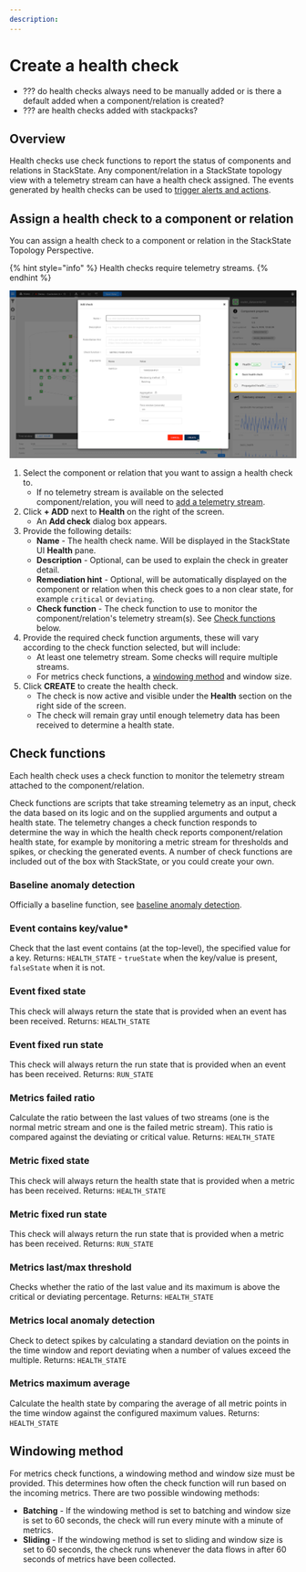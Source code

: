 ```yaml
---
description: 
---
```


# Create a health check

- ??? do health checks always need to be manually added or is there a default added when a component/relation is created?
- ??? are health checks added with stackpacks?

## Overview

Health checks use check functions to report the status of components and relations in StackState. Any component/relation in a StackState topology view with a telemetry stream can have a health check assigned. The events generated by health checks can be used to [trigger alerts and actions](/use/health-state-and-alerts/add-an-alert.md).

## Assign a health check to a component or relation

You can assign a health check to a component or relation in the StackState Topology Perspective.

{% hint style="info" %}
Health checks require telemetry streams.
{% endhint %}

![Add a health check to a component or relation](/.gitbook/assets/v41_add_health_check.png)

1. Select the component or relation that you want to assign a health check to.
    - If no telemetry stream is available on the selected component/relation, you will need to [add a telemetry stream](/use/health-state-and-alerts/add-telemetry-to-component.md).
3. Click **+ ADD** next to **Health** on the right of the screen. 
    - An **Add check** dialog box appears.
4. Provide the following details:
    - **Name** - The health check name. Will be displayed in the StackState UI **Health** pane.
    - **Description** - Optional, can be used to explain the check in greater detail.
    - **Remediation hint** - Optional, will be automatically displayed on the component or relation when this check goes to a non clear state, for example `critical` or `deviating`.
    - **Check function** - The check function to use to monitor the component/relation's telemetry stream(s). See [Check functions](#check-functions) below.
5. Provide the required check function arguments, these will vary according to the check function selected, but will include:
    - At least one telemetry stream. Some checks will require multiple streams. 
    - For metrics check functions, a [windowing method](#windowing-method) and window size.
9. Click **CREATE** to create the health check. 
    - The check is now active and visible under the **Health** section on the right side of the screen. 
    - The check will remain gray until enough telemetry data has been received to determine a health state.

## Check functions

Each health check uses a check function to monitor the telemetry stream attached to the component/relation. 

Check functions are scripts that take streaming telemetry as an input, check the data based on its logic and on the supplied arguments and output a health state. The telemetry changes a check function responds to determine the way in which the health check reports component/relation health state, for example by monitoring a metric stream for thresholds and spikes, or checking the generated events. 
A number of check functions are included out of the box with StackState, or you could create your own.

### Baseline anomaly detection
Officially a baseline function, see [baseline anomaly detection](/use/health-state-and-alerts/baselining.md).

### Event contains key/value*
Check that the last event contains (at the top-level), the specified value for a key.
Returns: `HEALTH_STATE` - `trueState` when the key/value is present, `falseState` when it is not.

### Event fixed state
This check will always return the state that is provided when an event has been received.
Returns: `HEALTH_STATE`

### Event fixed run state
This check will always return the run state that is provided when an event has been received.
Returns: `RUN_STATE`

### Metrics failed ratio
Calculate the ratio between the last values of two streams (one is the normal metric stream and one is the failed metric stream). This ratio is compared against the deviating or critical value.
Returns: `HEALTH_STATE`

### Metric fixed state
This check will always return the health state that is provided when a metric has been received.
Returns: `HEALTH_STATE`

### Metric fixed run state
This check will always return the run state that is provided when a metric has been received.
Returns: `RUN_STATE`

### Metrics last/max threshold
Checks whether the ratio of the last value and its maximum is above the critical or deviating percentage.
Returns: `HEALTH_STATE`

### Metrics local anomaly detection
Check to detect spikes by calculating a standard deviation on the points in the time window and report deviating when a number of values exceed the multiple.
Returns: `HEALTH_STATE`

### Metrics maximum average
Calculate the health state by comparing the average of all metric points in the time window against the configured maximum values.
Returns: `HEALTH_STATE`

## Windowing method

For metrics check functions, a windowing method and window size must be provided. This determines how often the check function will run based on the incoming metrics. There are two possible windowing methods:

- **Batching** - If the windowing method is set to batching and window size is set to 60 seconds, the check will run every minute with a minute of metrics.
- **Sliding** - If the windowing method is set to sliding and window size is set to 60 seconds, the check runs whenever the data flows in after 60 seconds of metrics have been collected.

